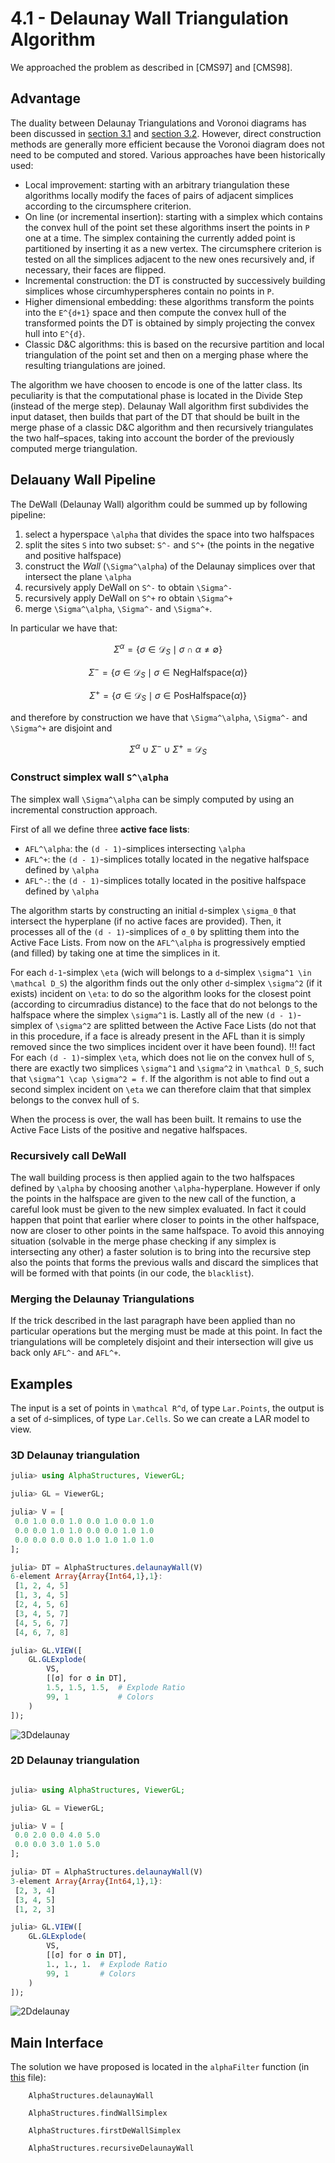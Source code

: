 # 4.1 - Delaunay Wall Triangulation Algorithm

We approached the problem as described in [CMS97] and [CMS98].

## Advantage

The duality between Delaunay Triangulations and Voronoi diagrams has been discussed in [section 3.1](https://eonofri04.github.io/AlphaStructures.jl/delaunay/) and [section 3.2](https://eonofri04.github.io/AlphaStructures.jl/voronoy/).
However, direct construction methods are generally more efficient because the Voronoi diagram does not need to be computed and stored. Various approaches have been historically used:
  - Local improvement: starting with an arbitrary triangulation these algorithms locally modify the faces of pairs of adjacent simplices according to the circumsphere criterion.
  - On line (or incremental insertion): starting with a simplex which contains the convex hull of the point set these algorithms insert the points in `P` one at a time. The simplex containing the currently added point is partitioned by inserting it as a new vertex. The circumsphere criterion is tested on all the simplices adjacent to the new ones recursively and, if necessary, their faces are flipped.
  - Incremental construction: the DT is constructed by successively building simplices whose circumhyperspheres contain no points in `P`.
  - Higher dimensional embedding: these algorithms transform the points into the ``E^{d+1}`` space and then compute the convex hull of the transformed points the DT is obtained by simply projecting the convex hull into ``E^{d}``.
  - Classic D&C algorithms: this is based on the recursive partition and local triangulation of the point set and then on a merging phase where the resulting triangulations are joined.

The algorithm we have choosen to encode is one of the latter class. Its peculiarity is that the computational phase is located in the Divide Step (instead of the merge step).
Delaunay Wall algorithm first subdivides the input dataset, then builds that part of the DT that should be built in the merge phase of a classic D&C algorithm and then recursively triangulates the two half–spaces, taking into account the border of the previously computed merge triangulation.

## Delauany Wall Pipeline

The DeWall (Delaunay Wall) algorithm could be summed up by following pipeline:
  1. select a hyperspace ``\alpha`` that divides the space into two halfspaces
  1. split the sites ``S`` into two subset: ``S^-`` and ``S^+`` (the points in the negative and positive halfspace)
  1. construct the *Wall* (``\Sigma^\alpha``) of the Delaunay simplices over that intersect the plane ``\alpha``
  1. recursively apply DeWall on ``S^-`` to obtain ``\Sigma^-``
  1. recursively apply DeWall on ``S^+`` ro obtain ``\Sigma^+``
  1. merge ``\Sigma^\alpha``, ``\Sigma^-`` and ``\Sigma^+``.

In particular we have that:
```math
	\Sigma^\alpha = \{\sigma \in \mathcal D_S \mid \sigma \cap \alpha \ne \emptyset \}
```
```math
	\Sigma^- = \{\sigma \in \mathcal D_S \mid \sigma \in \mbox{NegHalfspace}(\alpha)\}
```
```math
	\Sigma^+ = \{\sigma \in \mathcal D_S \mid \sigma \in \mbox{PosHalfspace}(\alpha)\}
```

and therefore by construction we have that ``\Sigma^\alpha``, ``\Sigma^-`` and ``\Sigma^+`` are disjoint and

```math
	\Sigma^\alpha \cup \Sigma^- \cup \Sigma^+ = \mathcal D_S
```

### Construct simplex wall ``S^\alpha``

The simplex wall ``\Sigma^\alpha`` can be simply computed by using an incremental construction approach.

First of all we define three **active face lists**:
  - ``AFL^\alpha``: the ``(d - 1)``-simplices intersecting ``\alpha``
  - ``AFL^+``: the ``(d - 1)``-simplices totally located in the negative halfspace defined by ``\alpha``
  - ``AFL^-``: the ``(d - 1)``-simplices totally located in the positive halfspace defined by ``\alpha``

The algorithm starts by constructing an initial ``d``-simplex ``\sigma_0`` that intersect the hyperplane (if no active faces are provided). Then, it processes all of the ``(d - 1)``-simplices of ``σ_0`` by splitting them into the Active Face Lists.
From now on the ``AFL^\alpha`` is progressively emptied (and filled) by taking one at time the simplices in it.

For each ``d-1``-simplex ``\eta`` (wich will belongs to a ``d``-simplex ``\sigma^1 \in \mathcal D_S``) the algorithm finds out the only other ``d``-simplex ``\sigma^2`` (if it exists) incident on ``\eta``: to do so the algorithm looks for the closest point (according to circumradius distance) to the face that do not belongs to the halfspace where the simplex ``\sigma^1`` is. Lastly all of the new ``(d - 1)``-simplex of ``\sigma^2`` are splitted between the Active Face Lists (do not that in this procedure, if a face is already present in the AFL than it is simply removed since the two simplices incident over it have been found).
!!! fact
    For each ``(d - 1)``-simplex ``\eta``, which does not lie on the convex hull of ``S``, there are exactly two simplices ``\sigma^1`` and ``\sigma^2`` in ``\mathcal D_S``, such that ``\sigma^1 \cap \sigma^2 = f``.
    If the algorithm is not able to find out a second simplex incident on ``\eta`` we can therefore claim that that simplex belongs to the convex hull of ``S``.

When the process is over, the wall has been built.
It remains to use the Active Face Lists of the positive and negative halfspaces.

### Recursively call DeWall

The wall building process is then applied again to the two halfspaces defined by ``\alpha`` by choosing another ``\alpha``-hyperplane.
However if only the points in the halfspace are given to the new call of the function, a careful look must be given to the new simplex evaluated.
In fact it could happen that point that earlier where closer to points in the other halfspace, now are closer to other points in the same halfspace.
To avoid this annoying situation (solvable in the merge phase checking if any simplex is intersecting any other) a faster solution is to bring into the recursive step also the points that forms the previous walls and discard the simplices that will be formed with that points (in our code, the `blacklist`).

### Merging the Delaunay Triangulations

If the trick described in the last paragraph have been applied than no particular operations but the merging must be made at this point. In fact the triangulations will be completely disjoint and their intersection will give us back only ``AFL^-`` and ``AFL^+``.

## Examples

The input is a set of points in ``\mathcal R^d``, of type `Lar.Points`, the output is a set of ``d``-simplices, of type `Lar.Cells`.
So we can create a LAR model to view.

### 3D Delaunay triangulation

```julia
julia> using AlphaStructures, ViewerGL;

julia> GL = ViewerGL;

julia> V = [
 0.0 1.0 0.0 1.0 0.0 1.0 0.0 1.0
 0.0 0.0 1.0 1.0 0.0 0.0 1.0 1.0
 0.0 0.0 0.0 0.0 1.0 1.0 1.0 1.0
];

julia> DT = AlphaStructures.delaunayWall(V)
6-element Array{Array{Int64,1},1}:
 [1, 2, 4, 5]
 [1, 3, 4, 5]
 [2, 4, 5, 6]
 [3, 4, 5, 7]
 [4, 5, 6, 7]
 [4, 6, 7, 8]

julia> GL.VIEW([
	GL.GLExplode(
		VS,
		[[σ] for σ in DT],
		1.5, 1.5, 1.5,	# Explode Ratio
		99, 1			# Colors
	)
]);

```
![3Ddelaunay](./images/3Ddelaunay.png)

### 2D Delaunay triangulation
```julia

julia> using AlphaStructures, ViewerGL;

julia> GL = ViewerGL;

julia> V = [
 0.0 2.0 0.0 4.0 5.0
 0.0 0.0 3.0 1.0 5.0
];

julia> DT = AlphaStructures.delaunayWall(V)
3-element Array{Array{Int64,1},1}:
 [2, 3, 4]
 [3, 4, 5]
 [1, 2, 3]

julia> GL.VIEW([
	GL.GLExplode(
		VS,
		[[σ] for σ in DT],
		1., 1.,	1.	# Explode Ratio
		99, 1		# Colors
	)
]);

```
![2Ddelaunay](./images/2Ddelaunay.png)

## Main Interface

The solution we have proposed is located in the `alphaFilter` function (in [this](https://github.com/eOnofri04/AlphaStructures.jl/blob/master/src/deWall.jl) file):

```@docs
	AlphaStructures.delaunayWall
```

```@docs
	AlphaStructures.findWallSimplex
```

```@docs
	AlphaStructures.firstDeWallSimplex
```


```@docs
    AlphaStructures.recursiveDelaunayWall
```
